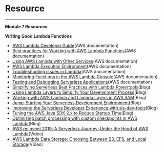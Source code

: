 # Resource 



---

**Module 7 Resources**



**Writing Good Lambda Functions**

- [AWS Lambda Developer Guide](https://docs.aws.amazon.com/lambda/latest/dg/welcome.html)(AWS documentation)
- [Best practices for Working with AWS Lambda Functions](https://docs.aws.amazon.com/lambda/latest/dg/best-practices.html)(AWS documentation)
- [Using AWS Lambda with Other Services](https://docs.aws.amazon.com/lambda/latest/dg/lambda-services.html)(AWS documentation)
- [AWS Lambda Execution Environment](https://docs.aws.amazon.com/lambda/latest/dg/runtimes-context.html)(AWS documentation)
- [Troubleshooting issues in Lambda](https://docs.aws.amazon.com/lambda/latest/dg/lambda-troubleshooting.html)(AWS documentation)
- [Monitoring Functions in the AWS Lambda Console](https://docs.aws.amazon.com/lambda/latest/dg/monitoring-functions-access-metrics.html)(AWS documentation)
- [Testing and Debugging Serverless Applications](https://docs.aws.amazon.com/serverless-application-model/latest/developerguide/serverless-test-and-debug.html)(AWS documentation)
- [Simplifying Serverless Best Practices with Lambda Powertools](https://aws.amazon.com/blogs/opensource/simplifying-serverless-best-practices-with-lambda-powertools/)(Blog)
- [Using Lambda Layers to Simplify Your Development Process](https://aws.amazon.com/blogs/compute/using-lambda-layers-to-simplify-your-development-process/)(Blog)
- [Working with AWS Lambda and Lambda Layers in AWS SAM](https://aws.amazon.com/blogs/compute/working-with-aws-lambda-and-lambda-layers-in-aws-sam/)(Blog)
- [Jump-Starting Your Serverless Development Environment](https://aws.amazon.com/blogs/compute/jump-starting-your-serverless-development-environment/)(Blog)
- [Improving the Serverless Developer Experience with sls-dev-tools](https://aws.amazon.com/blogs/opensource/improving-the-serverless-developer-experience-with-sls-dev-tools/)(Blog)
- [Tuning the AWS Java SDK 2.x to Reduce Startup Time](https://aws.amazon.com/blogs/developer/tuning-the-aws-java-sdk-2-x-to-reduce-startup-time/)(Blog)
- [Optimizing batch processing with custom checkpoints in AWS Lambda](https://aws.amazon.com/blogs/compute/optimizing-batch-processing-with-custom-checkpoints-in-aws-lambda/)(Blog)
- [AWS re:Invent 2019: A Serverless Journey: Under the Hood of AWS Lambda](https://www.youtube.com/watch?v=xmacMfbrG28)(Video)
- [AWS Lambda Data Storage: Choosing Between S3, EFS, and Local Storage](https://www.youtube.com/watch?v=EFaTPLcV9nk)(Video)
